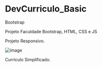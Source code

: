 # DevCurriculo_Basic
Bootstrap

Projeto Faculdade Bootstrap, HTML, CSS e JS

Projeto Responsivo.

![image](https://user-images.githubusercontent.com/62863159/82720383-6b210480-9c89-11ea-965c-457c0b6791de.png)

Currículo Simplificado.
